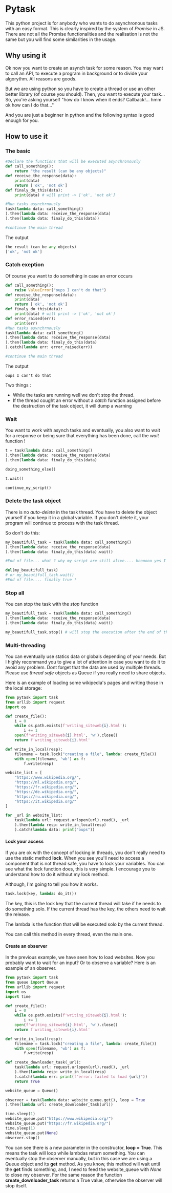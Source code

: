 # Pytask

This python project is for anybody who wants to do asynchronous tasks with an easy format. This is clearly inspired by the system of *Promise* in JS. There are not all the Promise functionalities and the realisation is not the same but you will find some similarities in the usage.

## Why using it

Ok now you want to create an asynch task for some reason. You may want to call an API, to execute a program in background or to divide your algorythm. All reasons are goods.

But we are using python so you have to create a thread or use an other better library (of course you should). Then, you want to execute your task... So, you're asking yourself "how do I know when it ends? Callback!... hmm ok how can I do that..."

And you are just a beginner in python and the following syntax is good enough for you.

## How to use it

### The basic
```python
#Declare the functions that will be executed asynchronously
def call_something():
    return "the result (can be any objects)"
def receive_the_response(data):
    print(data)
    return ['ok', 'not ok']
def finaly_do_this(data):
    print(data) # will print -> ['ok', 'not ok']

#Run tasks asynchrnously
task(lambda data: call_something()
).then(lambda data: receive_the_response(data)
).then(lambda data: finaly_do_this(data))

#continue the main thread
```

The output
```python
the result (can be any objects)
['ok', 'not ok']
```

### Catch exeption

Of course you want to do something in case an error occurs

```python
def call_something():
    raise ValueError("oups I can't do that")
def receive_the_response(data):
    print(data)
    return ['ok', 'not ok']
def finaly_do_this(data):
    print(data) # will print -> ['ok', 'not ok']
def error_raised(err):
    print(err)
#Run tasks asynchrnously
task(lambda data: call_something()
).then(lambda data: receive_the_response(data)
).then(lambda data: finaly_do_this(data)
).catch(lambda err: error_raised(err))

#continue the main thread
```
The output
```
oups I can't do that
```

Two things :
 - While the tasks are running well we don't stop the thread.
 - If the thread cought an error without a *catch* function assigned before the destruction of the task object, it will dump a warning

### Wait

You want to work with asynch tasks and eventually, you also want to wait for a response or being sure that everything has been done, call the *wait* function !

```python
t = task(lambda data: call_something()
).then(lambda data: receive_the_response(data)
).then(lambda data: finaly_do_this(data)

doing_something_else()

t.wait()

continue_my_script()
```

### Delete the task object

There is no *auto-delete* in the task thread. You have to delete the object yourself if you keep it in a global variable. If you don't delete it, your program will continue to process with the task thread.

So don't do this:

```python
my_beautifull_task = task(lambda data: call_something()
).then(lambda data: receive_the_response(data)
).then(lambda data: finaly_do_this(data).wait()

#End of file... what ? why my script are still alive.... hoooooo yes I have to delete the task

del(my_beautifull_task)
# or my_beautifull_task.wait()
#End of file.... finally true !
```

### Stop all

You can stop the task with the *stop* function

```python
my_beautifull_task = task(lambda data: call_something()
).then(lambda data: receive_the_response(data)
).then(lambda data: finaly_do_this(data).wait()

my_beautifull_task.stop() # will stop the execution after the end of the current task 
```

### Multi-threading

You can eventually use statics data or globals depending of your needs. But I highly recommand you to give a lot of attention in case you want to do it to avoid any problem.
Dont forget that the data are used by multiple threads. Please use *thread safe* objects as Queue if you really need to share objects.

Here is an example of loading some wikipedia's pages and writing those in the local storage:

```python
from pytask import task
from urllib import request
import os

def create_file():
    i = 0
    while os.path.exists(f'writing_siteweb{i}.html'):
        i += 1
    open(f'writing_siteweb{i}.html', 'w').close()
    return f'writing_siteweb{i}.html'

def write_in_local(resp):
    filename = task.lock("creating a file", lambda: create_file())
    with open(filename, 'wb') as f:
        f.write(resp)

website_list = [
    "https://www.wikipedia.org/",
    "https://nl.wikipedia.org/",
    "https://fr.wikipedia.org/",
    "https://de.wikipedia.org/",
    "https://ru.wikipedia.org/",
    "https://it.wikipedia.org/"
]

for _url in website_list:
    task(lambda url: request.urlopen(url).read(), _url
    ).then(lambda resp: write_in_local(resp)
    ).catch(lambda data: print("oups"))
```

#### Lock your access

If you are ok with the concept of locking in threads, you don't really need to use the static method **lock**. When you see you'll need to access a component that is not thread safe, you have to lock your variables. You can see what the lock function does, this is very simple. I encourage you to understand how to do it without my lock method.

Although, I'm going to tell you how it works.

```python
task.lock(key, lambda: do_it())
```

The key, this is the lock key that the current thread will take if he needs to do something solo. If the current thread has the key, the others need to wait the release.

The lambda is the function that will be executed solo by the current thread.

You can call this method in every thread, even the main one.

#### Create an observer

In the previous example, we have seen how to load websites. Now you probably want to wait for an input? Or to observe a variable? Here is an example of an observer.

```python
from pytask import task
from queue import Queue
from urllib import request
import os
import time

def create_file():
    i = 0
    while os.path.exists(f'writing_siteweb{i}.html'):
        i += 1
    open(f'writing_siteweb{i}.html', 'w').close()
    return f'writing_siteweb{i}.html'

def write_in_local(resp):
    filename = task.lock("creating a file", lambda: create_file())
    with open(filename, 'wb') as f:
        f.write(resp)

def create_downloader_task(_url):
    task(lambda url: request.urlopen(url).read(), _url
    ).then(lambda resp: write_in_local(resp)
    ).catch(lambda err: print(f"error: failed to load {url}"))
    return True

website_queue = Queue()

observer = task(lambda data: website_queue.get(), loop = True
).then(lambda url: create_downloader_task(url))

time.sleep(1)
website_queue.put("https://www.wikipedia.org/")
website_queue.put("https://fr.wikipedia.org/")
time.sleep(1)
website_queue.put(None)
observer.stop()
```

You can see there is a new parameter in the constructor, **loop = True**.
This means the task will loop while lambdas return something. You can eventually stop the observer manually, but in this case we are using a Queue object and its **get** method. As you know, this method will wait until the **get** finds something, and, I need to feed the website_queue with *None* to close my observer. For the same reason the function **create_downloader_task** returns a True value, otherwise the observer will stop itself.
